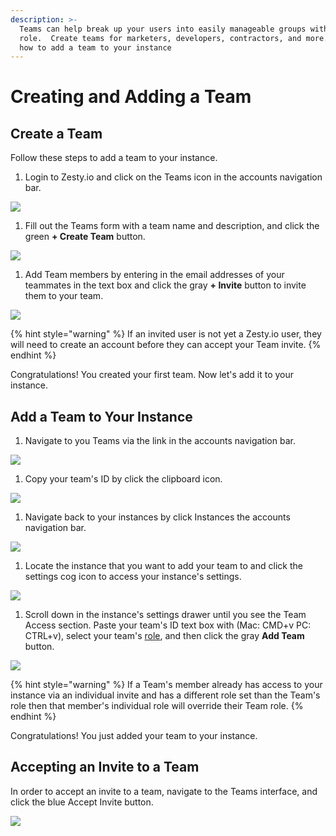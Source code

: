 ```yaml
---
description: >-
  Teams can help break up your users into easily manageable groups with a single
  role.  Create teams for marketers, developers, contractors, and more.  Learn
  how to add a team to your instance
---
```


# Creating and Adding a Team

## Create a Team

Follow these steps to add a team to your instance.

1. Login to Zesty.io and click on the Teams icon in the accounts navigation bar.  

![](../.gitbook/assets/teams-01-accounts-nav-bar.png)

1. Fill out the Teams form with a team name and description, and click the green **+ Create Team** button.   

![](../.gitbook/assets/teams-02-create-a-team.png)

1. Add Team members by entering in the email addresses of your teammates in the text box and click the gray **+ Invite** button to invite them to your team.  

![](../.gitbook/assets/teams-03-add-members.png)

{% hint style="warning" %}
If an invited user is not yet a Zesty.io user, they will need to create an account before they can accept your Team invite.
{% endhint %}

Congratulations! You created your first team. Now let's add it to your instance.

## Add a Team to Your Instance

1. Navigate to you Teams via the link in the accounts navigation bar.  

![](../.gitbook/assets/teams-01-accounts-nav-bar.png)

1. Copy your team's ID by click the clipboard icon.   

![](../.gitbook/assets/teams-02-copy-team-id.png)

1. Navigate back to your instances by click Instances the accounts navigation bar.                                                            

![](../.gitbook/assets/teams-03-navigate-to-instances.png)

1. Locate the instance that you want to add your team to and click the settings cog icon to access your instance's settings.  

![](../.gitbook/assets/teams-04-instance-settings-cog.png)

1. Scroll down in the instance's settings drawer until you see the Team Access section. Paste your team's ID text box with \(Mac: CMD+v  PC: CTRL+v\), select your team's [role](../getting-started/roles-and-permissions.md), and then click the gray **Add Team** button.                                 

![](../.gitbook/assets/teams-05-team-access.png)

{% hint style="warning" %}
If a Team's member already has access to your instance via an individual invite and has a different role set than the Team's role then that member's individual role will override their Team role.
{% endhint %}

Congratulations! You just added your team to your instance.

## Accepting an Invite to a Team

In order to accept an invite to a team, navigate to the Teams interface, and click the blue Accept Invite button.  

![](../.gitbook/assets/teams-interface%20%281%29.png)

